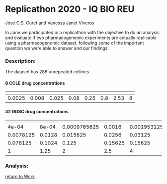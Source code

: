 Replicathon 2020 - IQ BIO REU
================
José C.S. Curet and Vanessa Janet Viveros

In June we participated in a replicathon with the objective to do an analysis and evaluate if two pharmacogenomic experiments are actually replicable using a pharmacogenomic dataset, following some of the important question we were able to answer and our findings.


### Description:

The dataset has 288 unrepeated cellines

#### 8 CCLE drug concentrations
|<!-- --> |<!-- --> |<!-- --> |<!-- --> |<!-- --> |<!-- --> |<!-- --> |<!-- --> |
|--------|-------|-------|------|------|-----|------|---|
| 0.0025 | 0.008 | 0.025 | 0.08 | 0.25 | 0.8 | 2.53 | 8 |


#### 32 GDSC drug concentrations
|<!-- --> |<!-- --> |<!-- --> |<!-- --> |<!-- --> |<!-- --> |<!-- --> |<!-- --> |
|-----------|--------|--------------|---------|-------------|-----------|--------|--------|
| 4e-04     | 8e-04  | 0.0009765625 | 0.0016  | 0.001953125 | 0.0032    | 0.0032 | 0.0064 |
| 0.0078125 | 0.0128 | 0.015625     | 0.0256  | 0.03125     | 0.0390625 | 0.0512 | 0.0625 |
| 0.078125  | 0.1024 | 0.125        | 0.15625 | 0.15625     | 0.3125    | 0.5    | 0.625  |
| 1         | 1.25   | 2            | 2.5     | 4           | 5         | 8      | 10     |



### Analysis:


















[return to Work](./)